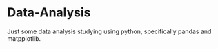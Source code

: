 # Data-Analysis
Just some data analysis studying using python, specifically pandas and matpplotlib.
